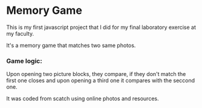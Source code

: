 <h1>Memory Game</h1>

This is my first javascript project that I did for my final laboratory exercise at my faculty.

It's a memory game that matches two same photos.

<h3>Game logic: </h3>
Upon opening two picture blocks, they compare, if they don't match the first one closes and upon opening a third one it compares with the seccond one.

It was coded from scatch using online photos and resources.
